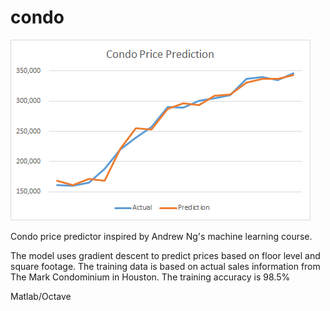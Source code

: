 # condo

![](https://github.com/ezchx/condo/blob/master/condo_graph.png)

Condo price predictor inspired by Andrew Ng's machine learning course.

The model uses gradient descent to predict prices based on floor level and square footage.
The training data is based on actual sales information from The Mark Condominium in Houston.
The training accuracy is 98.5%

Matlab/Octave
